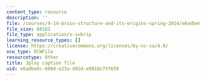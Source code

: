 ```yaml
---
content_type: resource
description: ''
file: /courses/9-14-brain-structure-and-its-origins-spring-2014/e6adbe8c668de23ad92de9918c75f659_555112.srt
file_size: 68181
file_type: application/x-subrip
learning_resource_types: []
license: https://creativecommons.org/licenses/by-nc-sa/4.0/
ocw_type: OCWFile
resourcetype: Other
title: 3play caption file
uid: e6adbe8c-668d-e23a-d92d-e9918c75f659
---
```

